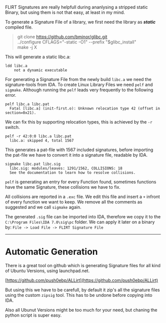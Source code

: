 
FLIRT Signatures are really helpfull during ananlysing a stripped static Binary, but using them is not that easy, at least in my mind.

To generate a Signature File of a library, we first need the library as ***static***
compiled file.

> git clone https://github.com/bminor/glibc.git <br/>
> ../configure CFLAGS="-static -O1" --prefix "$glibc_install" <br/>
> make -j X <br/>

This will generate a static libc.a:
```
ldd libc.a
    not a dynamic executable
```

For generating a Signature File from the newly build `libc.a` we need
the signature-tools from IDA. To create Linux Library Files we need 
`pelf` and `sigmake`. Although running the `pelf` leads very frequently
to the following error.

```
pelf libc.a libc.pat
  Fatal [libc.a] (init-first.o): Unknown relocation type 42 (offset in section=0x21).
```

We can fix this by supporting relocation types, this is achieved by the 
`-r` switch. 

```
pelf -r 42:0:0 libc.a libc.pat
  libc.a: skipped 4, total 1567
```

This generates a pat-file with 1567 included signatures, before importing
the pat-file we have to convert it into a signature file, readable by IDA.

```
sigmake libc.pat libc.sig
  libc.sig: modules/leaves: 1291/1562, COLLISIONS: 18
  See the documentation to learn how to resolve collisions.
```

`pelf` is generating an entry for every Function found, sometimes 
functions have the same Signature, these collisions we have to fix.

All collisions are reported in a `.exc` file. We edit this file and insert
a `+` infront of every function we want to keep. We remove all the comments as
suggested and we call `sigmake` again.

The generated `.sig` file can be imported into IDA, therefore we copy it to the 
`C:\Program Files\IDA 7.0\sig\pc` folder. We can apply it later on a binary by: 
`File -> Load File -> FLIRT Signature File`

___
# Automatic Generation

There is a great tool on github which is generating Signature files
for all kind of Ubuntu Versions, using launchpad.net. 

[https://github.com/push0ebp/ALLirt](https://github.com/push0ebp/ALLirt)

But using this we have to be carefull, by default it zip's all the
signature files using the custom `zipsig` tool. This has to be undone
before copying into IDA.

Also all Ubunut Versions might be too much for your need, but chaning
the python script is super easy.


